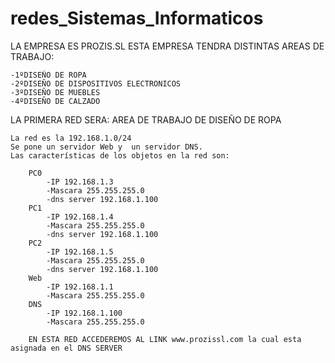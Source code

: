 # redes_Sistemas_Informaticos
LA EMPRESA ES PROZIS.SL
ESTA EMPRESA TENDRA DISTINTAS AREAS DE TRABAJO:

    -1ºDISEÑO DE ROPA
    -2ºDISEÑO DE DISPOSITIVOS ELECTRONICOS
    -3ºDISEÑO DE MUEBLES
    -4ºDISEÑO DE CALZADO

LA PRIMERA RED SERA: AREA DE TRABAJO DE DISEÑO DE ROPA

    La red es la 192.168.1.0/24
    Se pone un servidor Web y  un servidor DNS.
    Las características de los objetos en la red son:
    
        PC0
            -IP 192.168.1.3
            -Mascara 255.255.255.0
            -dns server 192.168.1.100
        PC1
            -IP 192.168.1.4
            -Mascara 255.255.255.0
            -dns server 192.168.1.100
        PC2
            -IP 192.168.1.5
            -Mascara 255.255.255.0
            -dns server 192.168.1.100
        Web
            -IP 192.168.1.1
            -Mascara 255.255.255.0
        DNS
            -IP 192.168.1.100
            -Mascara 255.255.255.0
        
        EN ESTA RED ACCEDEREMOS AL LINK www.prozissl.com la cual esta asignada en el DNS SERVER
